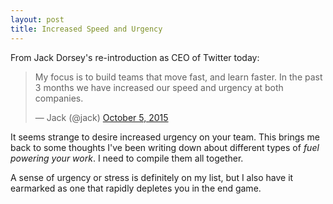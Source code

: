 ```yaml
---
layout: post
title: Increased Speed and Urgency
---
```

From Jack Dorsey's re-introduction as CEO of Twitter today:

<blockquote class="twitter-tweet" data-conversation="none" lang="en"><p lang="en" dir="ltr">My focus is to build teams that move fast, and learn faster. In the past 3 months we have increased our speed and urgency at both companies.</p>&mdash; Jack (@jack) <a href="https://twitter.com/jack/status/651003529444765696">October 5, 2015</a></blockquote>

It seems strange to desire increased urgency on your team. This brings me back to some thoughts I've been writing down about different types of _fuel powering your work_. I need to compile them all together.

A sense of urgency or stress is definitely on my list, but I also have it earmarked as one that rapidly depletes you in the end game.
